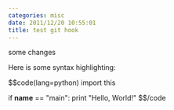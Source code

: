 ```yaml
---
categories: misc
date: 2011/12/20 10:55:01
title: test git hook
---
```



some changes

Here is some syntax highlighting:

$$code(lang=python)
import this

if __name__ == "main":
    print "Hello, World!"
$$/code


